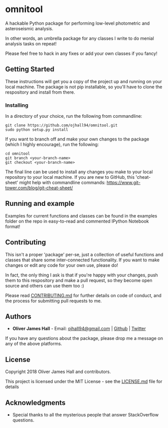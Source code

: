 # omnitool

A hackable Python package for performing low-level photometric and asteroseismic analysis.

In other words, an umbrella package for any classes I write to do menial analysis tasks on repeat!

Please feel free to hack in any fixes or add your own classes if you fancy!

## Getting Started

These instructions will get you a copy of the project up and running on your local machine. The package is not pip installable,
so you'll have to clone the respository and install from there.

### Installing

In a directory of your choice, run the following from commandline:

```
git clone https://github.com/ojhall94/omnitool.git
sudo python setup.py install
```

If you want to branch off and make your own changes to the package (which I highly encourage), run the following:

```
cd omnitool
git branch <your-branch-name>
git checkout <your-branch-name>
```

The final line can be used to install any changes you make to your local repository to your local machine.
If you are new to GitHub, this 'cheat-sheet' might help with commandline commands: https://www.git-tower.com/blog/git-cheat-sheet/

## Running and example

Examples for current functions and classes can be found in the examples folder on the repo in easy-to-read and commented IPython Notebook format!

## Contributing

This isn't a proper 'package' per-se, just a collection of useful functions and classes that share some inter-connected functionality. If you want to make changes or edit any code for your own use, please do!

In fact, the only thing I ask is that if you're happy with your changes, push them to this respository and make a pull request, so they become open source and others can use them too :)

Please read [CONTRIBUTING.md](CONTRIBUTING.md) for further details on code of conduct, and the process for submitting pull requests to me.

## Authors

* **Oliver James Hall** - Email: ojhall94@gmail.com | [Github](https://github.com/ojhall94) | [Twitter](https://www.twitter.com/ojhall94)

If you have any questions about the package, please drop me a message on any of the above platforms.

## License

Copyright 2018 Oliver James Hall and contributors.

This project is licensed under the MIT License - see the [LICENSE.md](LICENSE.md) file for details

## Acknowledgments

* Special thanks to all the mysterious people that answer StackOverflow questions.
